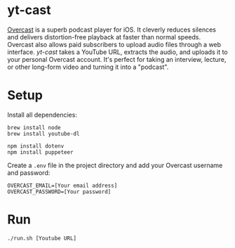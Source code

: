 # yt-cast
[Overcast](https://overcast.fm) is a superb podcast player for iOS. It cleverly reduces silences and delivers distortion-free playback at faster than normal speeds. Overcast also allows paid subscribers to upload audio files through a web interface. _yt-cast_ takes a YouTube URL, extracts the audio, and uploads it to your personal Overcast account. It's perfect for taking an interview, lecture, or other long-form video and turning it into a "podcast". 


# Setup

Install all dependencies:
```
brew install node
brew install youtube-dl

npm install dotenv
npm install puppeteer
```

Create a `.env` file in the project directory and add your Overcast username and password:

```
OVERCAST_EMAIL=[Your email address]
OVERCAST_PASSWORD=[Your password]
```

# Run

`./run.sh [Youtube URL]`
